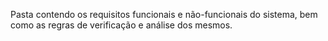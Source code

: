 Pasta contendo os requisitos funcionais e não-funcionais do sistema, bem como as regras de verificação e análise dos mesmos.
